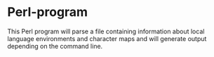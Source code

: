 # Perl-program
This Perl program will parse a file containing information about local language environments and character maps and will generate output depending on the command line. 

